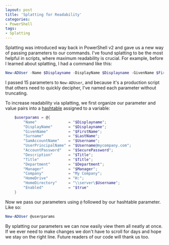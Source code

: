 ```yaml
---
layout: post
title: 'Splatting for Readability'
categories:
- PowerShell
tags:
- Splatting
---
```


Splatting was introduced way back in PowerShell v2 and gave us a new way of passing parameters to our commands. I've found splatting to be the most helpful in scripts, where maximum readability is crucial. For example, before I learned about splatting, I had a command like this:

~~~ powershell
New-ADUser -Name $Displayname -DisplayName $Displayname -GivenName $FirstName -Surname $LastName -SamAccountName $Username -UserPrincipalName "$Username@mycompany.com" -AccountPassword $SecurePassword -Description $Title -Title $Title -Department $Department -Manager $Manager -Company "My Company" -HomeDrive "H:" -HomeDirectory "\\server\$Username" -Enabled $true
~~~

I passed 15 parameters to `New-ADUser`, and because it's a production script that others need to quickly decipher, I've named each parameter without truncating.

To increase readability via splatting, we first organize our parameter and value pairs into a [hashtable](https://technet.microsoft.com/en-us/library/ee692803.aspx?f=255&MSPPError=-2147217396) assigned to a variable:

~~~ powershell
    $userparams = @{
        "Name"              = "$Displayname";
        "DisplayName"       = "$Displayname";
        "GivenName"         = "$FirstName";
        "Surname"           = "$LastName";
        "SamAccountName"    = "$Username";
        "UserPrincipalName" = "$Username@mycompany.com";
        "AccountPassword"   = "$SecurePassword";
        "Description"       = "$Title";
        "Title"             = "$Title";
        "Department"        = "$Department";
        "Manager"           = "$Manager";
        "Company"           = "My Company";
        "HomeDrive"         = "H:";
        "HomeDirectory"     = "\\server\$Username";
        "Enabled"           = "$true"
    }
~~~

Now we pass our parameters using `@` followed by our hashtable parameter. Like so:

~~~ powershell
New-ADUser @userparams
~~~

By splatting our parameters we can now easily view them all neatly at once. If we ever need to make changes we don't have to scroll for days and hope we stay on the right line. Future readers of our code will thank us too.